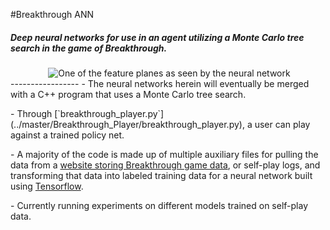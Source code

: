 #Breakthrough ANN
##### Deep neural networks for use in an agent utilizing a Monte Carlo tree search in the game of Breakthrough. 
<div align="center">
  <img src="https://cloud.githubusercontent.com/assets/13070236/22083285/2f75ff60-dd80-11e6-821d-47d3e41cc9a9.png" title="One of the feature planes as seen by the neural network">
</div>
-----------------
- The neural networks herein will eventually be merged with a C++ program that uses a Monte Carlo tree search.<p>
- Through [`breakthrough_player.py`](../master/Breakthrough_Player/breakthrough_player.py), a user can play against a trained policy net.<p> 
- A majority of the code is made up of multiple auxiliary files for pulling the data from a <a href="https://www.littlegolem.net/jsp/games/gamedetail.jsp?gtid=brkthr">website storing Breakthrough game data</a>, or self-play logs, and transforming that data into labeled training data for a neural network built using <a href="https://github.com/tensorflow/tensorflow"> Tensorflow</a>.<p><p> 
- Currently running experiments on different models trained on self-play data.
